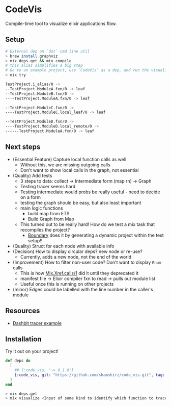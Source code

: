 # CodeVis

Compile-time tool to visualize elixir applications flow.

## Setup

```bash
# External dep on `dot` cmd line util
> brew install graphviz
> mix deps.get && mix compile
# this alias simplifies a big step
# Go to an example project, use `CodeVis` as a dep, and run the visualize task
> mix try

TestProject.i_alias/0 ->
--TestProject.ModuleA.fxn/0 -> leaf
--TestProject.ModuleB.fxn/0 ->
----TestProject.ModuleA.fxn/0 -> leaf

--TestProject.ModuleC.fxn/0 ->
----TestProject.ModuleC.local_leaf/0 -> leaf

--TestProject.ModuleD.fxn/0 ->
----TestProject.ModuleD.local_remote/0 ->
------TestProject.ModuleA.fxn/0 -> leaf

```

## Next steps
* (Essential Feature) Capture local function calls as well
  * Without this, we are missing outgoing calls
  * Don't want to show local calls in the graph, not essential
* (Quality) Add tests
  * 3 steps to data: collect -> Intermediate form (map rn) -> Graph
  * Testing tracer seems hard
  * Testing intermediate would probs be really useful - need to decide on a form
  * testing the graph should be easy, but also least important
  * main logic functions
    * build map from ETS
    * Build Graph from Map
  * This turned out to be really hard! How do we test a mix task that recompiles the project?
    * [Boundary](https://github.com/sasa1977/boundary/blob/master/test/support/test_project.ex) does it by generating a dynamic project within the test setup!!
* (Quality) Struct for each node with available info
* (Decision) How to display circular deps? new node or re-use?
  * Currently, adds a new node, not the end of the world
* (Improvement) How to filter non-user code? Don't want to display `Enum` calls
  * This is how [Mix.Xref.calls/1](https://github.com/elixir-lang/elixir/blob/v1.11.3/lib/mix/lib/mix/tasks/xref.ex#L235) did it until they deprecated it
  * manifest file -> Elixir compiler fxn to read -> pulls out module list
  * Useful once this is running on other projects
* (minor) Edges could be labelled with the line number in the caller's module


## Resources

* [Dashbit tracer example](https://gist.github.com/wojtekmach/4e04cbda82ba88af3f84c44ec746b7ca#file-import2alias-ex-L20)

## Installation

Try it out on your project!

```elixir
def deps do
  [
    ## {:code_vis, "~> 0.1.0"}
    {:code_vis, git: "https://github.com/shamshirz/code_vis.git", tag: "0.1"}
  ]
end
```

```bash
> mix deps.get
> mix visualize <Input of some kind to identify which function to trace>
```
